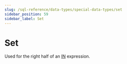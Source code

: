 ```yaml
---
slug: /sql-reference/data-types/special-data-types/set
sidebar_position: 59
sidebar_label: Set
---
```


# Set

Used for the right half of an [IN](/sql-reference/operators/in) expression.
